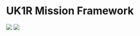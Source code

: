 # UK1R Mission Framework
[![](https://img.shields.io/github/release/CBATeam/CBA_A3.svg?style=flat-square&label=Version)](https://github.com/uk-1rifles/a3-mission-framework/releases/latest)
[![](https://img.shields.io/badge/Github-Wiki-lightgrey.svg?style=flat-square)](https://github.com/uk-1rifles/a3-mission-framework/wiki)
